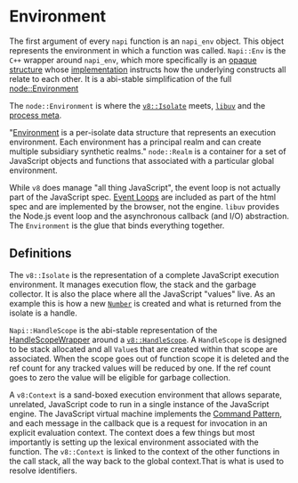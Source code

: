 # Environment

The first argument of every `napi` function is an `napi_env` object. This object represents the environment in which a function was called. `Napi::Env` is the `C++` wrapper around `napi_env`, which more specifically is an [opaque structure](https://github.com/nodejs/node/blob/4166d40d0873b6d8a0c7291872c8d20dc680b1d7/src/js_native_api_types.h#L24) whose [implementation](https://github.com/nodejs/node/blob/4166d40d0873b6d8a0c7291872c8d20dc680b1d7/src/js_native_api_v8.h#L52) instructs how the underlying constructs all relate to each other.  It is a abi-stable simplification of the full [node::Environment](https://github.com/nodejs/node/blob/4166d40d0873b6d8a0c7291872c8d20dc680b1d7/src/env.h#L533)

The `node::Environment` is where the [`v8::Isolate`](https://github.com/nodejs/node/blob/4166d40d0873b6d8a0c7291872c8d20dc680b1d7/src/env.h#L1001) meets, [`libuv`](https://github.com/nodejs/node/blob/4166d40d0873b6d8a0c7291872c8d20dc680b1d7/src/env.h#L1003-L1009) and the [process meta](https://github.com/nodejs/node/blob/4166d40d0873b6d8a0c7291872c8d20dc680b1d7/src/env.h#L1039-L1050).

"[Environment](https://github.com/nodejs/node/blob/4166d40d0873b6d8a0c7291872c8d20dc680b1d7/src/env.h#L533) is a per-isolate data structure that represents an execution environment. Each environment has a principal realm and can create multiple subsidiary synthetic realms." `node::Realm` is a container for a set of JavaScript objects and functions that associated with a particular global environment.

While `v8` does manage "all thing JavaScript", the event loop is not actually part of the JavaScript spec.  [Event Loops](https://html.spec.whatwg.org/multipage/webappapis.html#event-loops) are included as part of the html spec and are implemented by the browser, not the engine. `libuv` provides the Node.js event loop and the asynchronous callback (and I/O) abstraction.  The `Environment` is the glue that binds everything together.

## Definitions

The `v8::Isolate` is the representation of a complete JavaScript execution environment.  It manages execution flow, the stack and the garbage collector.  It is also the place where all the JavaScript "values" live. As an example this is how a new [`Number`](https://github.com/nodejs/node/blob/4166d40d0873b6d8a0c7291872c8d20dc680b1d7/deps/v8/src/api/api.cc#L8498) is created and what is returned from the isolate is a handle.

`Napi::HandleScope` is the abi-stable representation of the [HandleScopeWrapper](https://github.com/nodejs/node/blob/4166d40d0873b6d8a0c7291872c8d20dc680b1d7/src/js_native_api_v8.cc#L113) around a [`v8::HandleScope`](https://github.com/nodejs/node/blob/4166d40d0873b6d8a0c7291872c8d20dc680b1d7/deps/v8/include/v8-local-handle.h#L77). A `HandleScope` is designed to be stack allocated and all `Value`s that are created within that scope are associated. When the scope goes out of function scope it is deleted and the ref count for any tracked values will be reduced by one.  If the ref count goes to zero the value will be eligible for garbage collection.

A `v8:Context` is a sand-boxed execution environment that allows separate, unrelated, JavaScript code to run in a single instance of the JavaScript engine. The JavaScript virtual machine implements the [Command Pattern](https://en.wikipedia.org/wiki/Command_pattern), and each message in the callback que is a request for invocation in an explicit evaluation context.  The context does a few things but most importantly is setting up the lexical environment associated with the function.  The `v8::Context` is linked to the context of the other functions in the call stack, all the way back to the global context.That is what is used to resolve identifiers.
